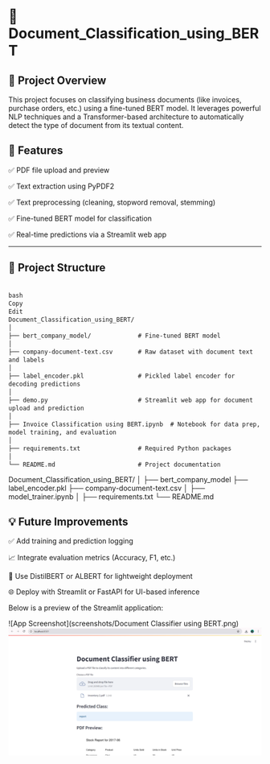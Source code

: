 # 🧾 Document_Classification_using_BERT

## 📌 Project Overview
This project focuses on classifying business documents (like invoices, purchase orders, etc.) using a fine-tuned BERT model. It leverages powerful NLP techniques and a Transformer-based architecture to automatically detect the type of document from its textual content.

## 🚀 Features
✅ PDF file upload and preview

✅ Text extraction using PyPDF2

✅ Text preprocessing (cleaning, stopword removal, stemming)

✅ Fine-tuned BERT model for classification

✅ Real-time predictions via a Streamlit web app

---

## 📂 Project Structure

```

bash
Copy
Edit
Document_Classification_using_BERT/
│
├── bert_company_model/             # Fine-tuned BERT model
│
├── company-document-text.csv       # Raw dataset with document text and labels
│
├── label_encoder.pkl               # Pickled label encoder for decoding predictions
│
├── demo.py                         # Streamlit web app for document upload and prediction
│
├── Invoice Classification using BERT.ipynb  # Notebook for data prep, model training, and evaluation
│
├── requirements.txt                # Required Python packages
│
└── README.md                       # Project documentation
```

Document_Classification_using_BERT/
│
├── bert_company_model
├── label_encoder.pkl 
├── company-document-text.csv 
│
├── model_trainer.ipynb 
│
├── requirements.txt 
└── README.md 

## 💡 Future Improvements
✅ Add training and prediction logging

📈 Integrate evaluation metrics (Accuracy, F1, etc.)

🧠 Use DistilBERT or ALBERT for lightweight deployment

🌐 Deploy with Streamlit or FastAPI for UI-based inference

Below is a preview of the Streamlit application:

![App Screenshot](screenshots/Document Classifier using BERT.png)
![App Screenshot](screenshots/predicted.png)
